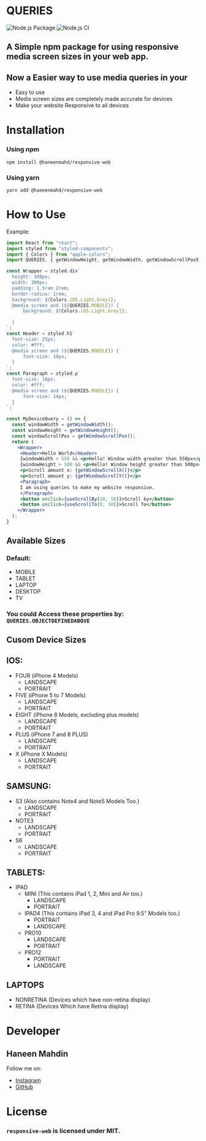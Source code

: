 # QUERIES 
![Node.js Package](https://github.com/haneenmahd/responsive-web/workflows/Node.js%20Package/badge.svg)
![Node.js CI](https://github.com/haneenmahd/responsive-web/workflows/Node.js%20CI/badge.svg)

## A Simple npm package for using responsive media screen sizes in your web app.
## Now a Easier way to use media queries in your 
 - Easy to use
 - Media screen sizes are completely made accurate for devices
 - Make your website Responsive to all devices

# Installation
### Using npm
```
npm install @haneenmahd/responsive-web
```
### Using yarn
```
yarn add @haneenmahd/responsive-web
```
# How to Use
Example:
```jsx
import React from "react";
import styled from "styled-components";
import { Colors } from "apple-colors";
import QUERIES, { getWindowHeight, getWindowWidth, getWindowScrollPosX, getWindowScrollPosY, useScrollBy, useScrollTo } from "responsive-web";

const Wrapper = styled.div`
  height: 300px;
  width: 300px;
  padding: 1.5rem 2rem;
  border-radius: 1rem;
  background: ${Colors.iOS.Light.Grey1};
  @media screen and (${QUERIES.MOBILE}) {
      background: ${Colors.iOS.Light.Grey1};

  }
`;
const Header = styled.h1`
  font-size: 25px;
  color: #fff;
  @media screen and (${QUERIES.MOBILE}) {
      font-size: 18px;
  }
`;
const Paragraph = styled.p`
  font-size: 18px;
  color: #fff;
  @media screen and (${QUERIES.MOBILE}) {
      font-size: 14px;
  }
`;

const MyDeviceQuery = () => {
  const windowWidth = getWindowWidth();
  const windowHeight = getWindowHeight();
  const windowScrollPos = getWindowScrollPos();
  return (
    <Wrapper>
     <Header>Hello World</Header>
     {windowWidth > 550 && <p>Hello! Window width greater than 550px</p>} 
     {windowHeight > 500 && <p>Hello! Window height greater than 500px</p>}
     <p>Scroll amount x: {getWindowScrollX()}</p>
     <p>Scroll amount y: {getWindowScrollY()}</p>
     <Paragraph>
     I am using queries to make my website responsive.
     </Paragraph>
     <button onclick={useScrollBy(20, 50)}>Scroll by</button>
     <button onclick={useScrollTo(0, 50)}>Scroll To</button>
    </Wrapper>
  );
}
```


## Available Sizes
### Default:
- MOBILE
- TABLET
- LAPTOP 
- DESKTOP 
- TV
### You could Access these properties by: `QUERIES.OBJECTDEFINEDABOVE`

## Cusom Device Sizes
## IOS: 
- FOUR (iPhone 4 Models)   
   - LANDSCAPE
   - PORTRAIT
- FIVE (iPhone 5 to 7 Models)
   - LANDSCAPE
   - PORTRAIT
- EIGHT (iPhone 8 Models, excluding plus models)
   - LANDSCAPE
   - PORTRAIT
- PLUS (iPhone 7 and 8 PLUS)
   - LANDSCAPE
   - PORTRAIT
- X (iPhone X Models)
   - LANDSCAPE
   - PORTRAIT

## SAMSUNG:
- S3 (Also contains Note4 and Note5 Models Too.)
  - LANDSCAPE
  - PORTRAIT
- NOTE3
  - LANDSCAPE
  - PORTRAIT
- S6
  - LANDSCAPE
  - PORTRAIT

## TABLETS:
- IPAD 
  - MINI (This contains iPad 1, 2, Mini and Air too.)
    - LANDSCAPE
    - PORTRAIT
  - IPAD4 (This contains iPad 3, 4 and iPad Pro 9.5" Models too.)
    - PORTRAIT
    - LANDSCAPE
  - PRO10
    - LANDSCAPE
    - PORTRAIT
  - PRO12
    - PORTRAIT
    - LANDSCAPE


## LAPTOPS
- NONRETINA (Devices which have non-retina display)
- RETINA (Devices Which have Retina display)

# Developer
## Haneen Mahdin

Follow me on:
- [Instagram](https://instagram.com/haneenmahdin)
- [GitHub](https://github.com/haneenmahd)
# License
### `responsive-web` is licensed under MIT.
